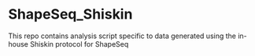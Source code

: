 # ShapeSeq_Shiskin
This repo contains analysis script specific to data generated using the in-house Shiskin protocol for ShapeSeq

